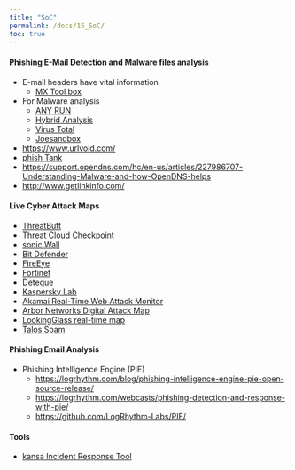 ```yaml
---
title: "SoC"
permalink: /docs/15_SoC/
toc: true
---
```


#### Phishing E-Mail Detection and Malware files analysis
- E-mail headers have vital information
  - [MX Tool box](https://mxtoolbox.com/EmailHeaders.aspx) 
- For Malware analysis 
  - [ANY RUN](https://any.run/)
  - [Hybrid Analysis](https://www.hybrid-analysis.com/)
  - [Virus Total](https://www.virustotal.com/gui/home/upload)
  - [Joesandbox](https://www.joesandbox.com/)
- https://www.urlvoid.com/
- [phish Tank](https://www.phishtank.com/)
- https://support.opendns.com/hc/en-us/articles/227986707-Understanding-Malware-and-how-OpenDNS-helps
- http://www.getlinkinfo.com/

#### Live Cyber Attack Maps 
- [ThreatButt](https://threatbutt.com/map/)
- [Threat Cloud Checkpoint](https://threatmap.checkpoint.com/)
- [sonic Wall](https://securitycenter.sonicwall.com/m/page/worldwide-attacks)
- [Bit Defender](https://threatmap.bitdefender.com/)
- [FireEye](https://www.fireeye.com/cyber-map/threat-map.html)
- [Fortinet](https://threatmap.fortiguard.com/)
- [Deteque](https://www.deteque.com/live-threat-map/)
- [Kaspersky Lab](https://cybermap.kaspersky.com/)
- [Akamai Real-Time Web Attack Monitor](https://www.akamai.com/es/es/resources/visualizing-akamai/real-time-web-monitor.jsp?tab=attacks&theme=dark)
- [Arbor Networks Digital Attack Map](https://www.digitalattackmap.com/#anim=1&color=0&country=ALL&list=0&time=18168&view=map)
- [LookingGlass real-time map](https://map.lookingglasscyber.com/)
- [Talos Spam](https://talosintelligence.com/fullpage_maps/pulse)


#### Phishing Email Analysis
- Phishing Intelligence Engine (PIE)
  - https://logrhythm.com/blog/phishing-intelligence-engine-pie-open-source-release/
  - https://logrhythm.com/webcasts/phishing-detection-and-response-with-pie/
  - https://github.com/LogRhythm-Labs/PIE/
  
  
  
  
#### Tools
- [kansa Incident Response Tool](https://github.com/davehull/Kansa)


